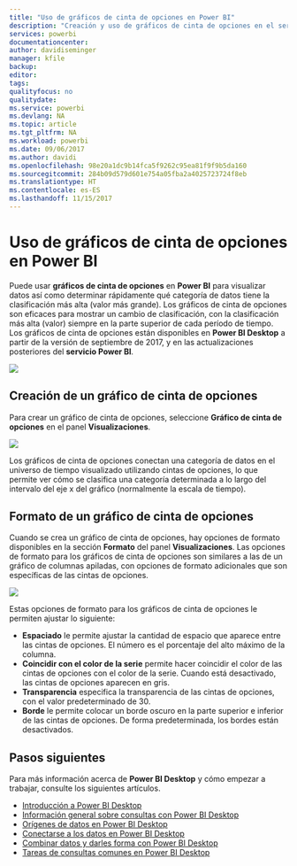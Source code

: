 ```yaml
---
title: "Uso de gráficos de cinta de opciones en Power BI"
description: "Creación y uso de gráficos de cinta de opciones en el servicio Power BI y Power BI Desktop"
services: powerbi
documentationcenter: 
author: davidiseminger
manager: kfile
backup: 
editor: 
tags: 
qualityfocus: no
qualitydate: 
ms.service: powerbi
ms.devlang: NA
ms.topic: article
ms.tgt_pltfrm: NA
ms.workload: powerbi
ms.date: 09/06/2017
ms.author: davidi
ms.openlocfilehash: 98e20a1dc9b14fca5f9262c95ea81f9f9b5da160
ms.sourcegitcommit: 284b09d579d601e754a05fba2a4025723724f8eb
ms.translationtype: HT
ms.contentlocale: es-ES
ms.lasthandoff: 11/15/2017
---
```

# <a name="use-ribbon-charts-in-power-bi"></a>Uso de gráficos de cinta de opciones en Power BI
Puede usar **gráficos de cinta de opciones** en **Power BI** para visualizar datos así como determinar rápidamente qué categoría de datos tiene la clasificación más alta (valor más grande). Los gráficos de cinta de opciones son eficaces para mostrar un cambio de clasificación, con la clasificación más alta (valor) siempre en la parte superior de cada período de tiempo. Los gráficos de cinta de opciones están disponibles en **Power BI Desktop** a partir de la versión de septiembre de 2017, y en las actualizaciones posteriores del **servicio Power BI**.

![](media/desktop-ribbon-charts/ribbon-charts_01.png)

## <a name="create-a-ribbon-chart"></a>Creación de un gráfico de cinta de opciones
Para crear un gráfico de cinta de opciones, seleccione **Gráfico de cinta de opciones** en el panel **Visualizaciones**.

![](media/desktop-ribbon-charts/ribbon-charts_02.png)

Los gráficos de cinta de opciones conectan una categoría de datos en el universo de tiempo visualizado utilizando cintas de opciones, lo que permite ver cómo se clasifica una categoría determinada a lo largo del intervalo del eje x del gráfico (normalmente la escala de tiempo).

## <a name="format-a-ribbon-chart"></a>Formato de un gráfico de cinta de opciones
Cuando se crea un gráfico de cinta de opciones, hay opciones de formato disponibles en la sección **Formato** del panel **Visualizaciones**. Las opciones de formato para los gráficos de cinta de opciones son similares a las de un gráfico de columnas apiladas, con opciones de formato adicionales que son específicas de las cintas de opciones.

![](media/desktop-ribbon-charts/ribbon-charts_03.png)

Estas opciones de formato para los gráficos de cinta de opciones le permiten ajustar lo siguiente:

* **Espaciado** le permite ajustar la cantidad de espacio que aparece entre las cintas de opciones. El número es el porcentaje del alto máximo de la columna.
* **Coincidir con el color de la serie** permite hacer coincidir el color de las cintas de opciones con el color de la serie. Cuando está desactivado, las cintas de opciones aparecen en gris.
* **Transparencia** especifica la transparencia de las cintas de opciones, con el valor predeterminado de 30.
* **Borde** le permite colocar un borde oscuro en la parte superior e inferior de las cintas de opciones. De forma predeterminada, los bordes están desactivados.

## <a name="next-steps"></a>Pasos siguientes
Para más información acerca de **Power BI Desktop** y cómo empezar a trabajar, consulte los siguientes artículos.

* [Introducción a Power BI Desktop](desktop-getting-started.md)
* [Información general sobre consultas con Power BI Desktop](desktop-query-overview.md)
* [Orígenes de datos en Power BI Desktop](desktop-data-sources.md)
* [Conectarse a los datos en Power BI Desktop](desktop-connect-to-data.md)
* [Combinar datos y darles forma con Power BI Desktop](desktop-shape-and-combine-data.md)
* [Tareas de consultas comunes en Power BI Desktop](desktop-common-query-tasks.md)   

